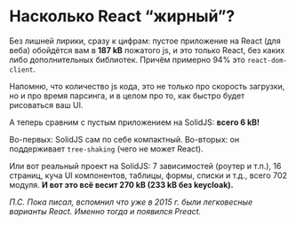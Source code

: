 # Насколько React “жирный”?

Без лишней лирики, сразу к цифрам: пустое приложение на React (для веба) обойдётся вам в **187 kB** пожатого js, и это только React, без каких либо дополнительных библиотек. Причём примерно 94% это `react-dom-client`.

Напомню, что количество js кода, это не только про скорость загрузки, но и про время парсинга, и в целом про то, как быстро будет рисоваться ваш UI.

А теперь сравним с пустым приложением на SolidJS: **всего 6 kB!**

Во-первых: SolidJS сам по себе компактный.
Во-вторых: он поддерживает `tree-shaking` (чего не может React).

Или вот реальный проект на SolidJS: 7 зависимостей (роутер и т.п.), 16 страниц, куча UI компонентов, таблицы, формы, списки и т.д., всего 702 модуля. **И вот это всё весит 270 kB (233 kB без keycloak).**

_П.С. Пока писал, вспомнил что уже в 2015 г. были легковесные варианты React. Именно тогда и появился Preact._
